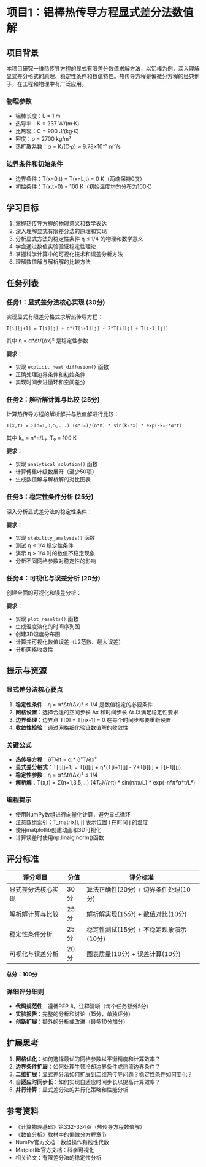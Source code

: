 # 项目1：铝棒热传导方程显式差分法数值解

## 项目背景

本项目研究一维热传导方程的显式有限差分数值求解方法，以铝棒为例，深入理解显式差分格式的原理、稳定性条件和数值特性。热传导方程是偏微分方程的经典例子，在工程和物理中有广泛应用。

### 物理参数
- 铝棒长度：L = 1 m
- 热导率：K = 237 W/(m·K)
- 比热容：C = 900 J/(kg·K)
- 密度：ρ = 2700 kg/m³
- 热扩散系数：α = K/(C·ρ) ≈ 9.78×10⁻⁵ m²/s

### 边界条件和初始条件
- 边界条件：T(x=0,t) = T(x=L,t) = 0 K（两端保持0度）
- 初始条件：T(x,t=0) = 100 K（初始温度均匀分布为100K）

## 学习目标

1. 掌握热传导方程的物理意义和数学表达
2. 深入理解显式有限差分法的原理和实现
3. 分析显式方法的稳定性条件 η ≤ 1/4 的物理和数学意义
4. 学会通过数值实验验证稳定性理论
5. 掌握科学计算中的可视化技术和误差分析方法
6. 理解数值解与解析解的比较方法

## 任务列表

### 任务1：显式差分法核心实现 (30分)
实现显式有限差分格式求解热传导方程：
```
T[i][j+1] = T[i][j] + η*(T[i+1][j] - 2*T[i][j] + T[i-1][j])
```
其中 η = α*Δt/(Δx)² 是稳定性参数

**要求：**
- 实现 `explicit_heat_diffusion()` 函数
- 正确处理边界条件和初始条件
- 实现时间步进循环和空间差分

### 任务2：解析解计算与比较 (25分)
计算热传导方程的解析解并与数值解进行比较：
```
T(x,t) = Σ(n=1,3,5,...) (4*T₀)/(n*π) * sin(kₙ*x) * exp(-kₙ²*α*t)
```
其中 kₙ = n*π/L，T₀ = 100 K

**要求：**
- 实现 `analytical_solution()` 函数
- 计算傅里叶级数展开（至少50项）
- 生成数值解与解析解的对比图表

### 任务3：稳定性条件分析 (25分)
深入分析显式差分法的稳定性条件：

**要求：**
- 实现 `stability_analysis()` 函数
- 测试 η ≤ 1/4 稳定性条件
- 演示 η > 1/4 时的数值不稳定现象
- 分析不同网格参数对稳定性的影响

### 任务4：可视化与误差分析 (20分)
创建全面的可视化和误差分析：

**要求：**
- 实现 `plot_results()` 函数
- 生成温度演化的时间序列图
- 创建3D温度分布图
- 计算并可视化数值误差（L2范数、最大误差）
- 分析网格收敛性

## 提示与资源

### 显式差分法核心要点
1. **稳定性条件**：η = α*Δt/(Δx)² ≤ 1/4 是数值稳定的必要条件
2. **网格设置**：选择合适的空间步长 Δx 和时间步长 Δt 以满足稳定性要求
3. **边界处理**：边界点 T[0] = T[nx-1] = 0 在每个时间步都要重新设置
4. **收敛性检验**：通过网格细化验证数值解的收敛性

### 关键公式
- **热传导方程**：∂T/∂t = α * ∂²T/∂x²
- **显式差分格式**：T[i][j+1] = T[i][j] + η*(T[i+1][j] - 2*T[i][j] + T[i-1][j])
- **稳定性参数**：η = α*Δt/(Δx)² ≤ 1/4
- **解析解**：T(x,t) = Σ(n=1,3,5,...) (4*T₀)/(n*π) * sin(n*π*x/L) * exp(-n²*π²*α*t/L²)

### 编程提示
- 使用NumPy数组进行向量化计算，避免显式循环
- 注意数组索引：T_matrix[i, j] 表示位置 i 在时间 j 的温度
- 使用matplotlib创建动画和3D可视化
- 计算误差时使用np.linalg.norm()函数

## 评分标准

| 评分项目 | 分值 | 评分标准 |
|---------|------|----------|
| 显式差分法核心实现 | 30分 | 算法正确性(20分) + 边界条件处理(10分) |
| 解析解计算与比较 | 25分 | 解析解实现(15分) + 数值对比(10分) |
| 稳定性条件分析 | 25分 | 稳定性测试(15分) + 不稳定现象演示(10分) |
| 可视化与误差分析 | 20分 | 图表质量(10分) + 误差计算(10分) |

**总分：100分**

### 详细评分细则
- **代码规范性**：遵循PEP 8，注释清晰（每个任务额外5分）
- **实验报告**：完整的分析和讨论（15分，单独评分）
- **创新扩展**：额外的分析或改进（最多10分加分）

## 扩展思考

1. **网格优化**：如何选择最优的网格参数以平衡精度和计算效率？
2. **边界条件扩展**：如何处理牛顿冷却边界条件或热流边界条件？
3. **二维扩展**：显式差分法如何扩展到二维热传导问题？稳定性条件如何变化？
4. **自适应时间步长**：如何实现自适应时间步长以提高计算效率？
5. **并行计算**：显式差分法的并行化策略和性能分析

## 参考资料

- 《计算物理基础》第332-334页（热传导方程数值解）
- 《数值分析》教材中的偏微分方程章节
- NumPy官方文档：数组操作和线性代数
- Matplotlib官方文档：科学可视化
- 相关论文：有限差分法的稳定性分析